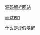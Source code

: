 [源码解析网站](https://www.iocoder.cn/)

[面试题1](https://mp.weixin.qq.com/s/A2EWJDUhNZjERVd-UCg-Eg)

什么是虚假唤醒